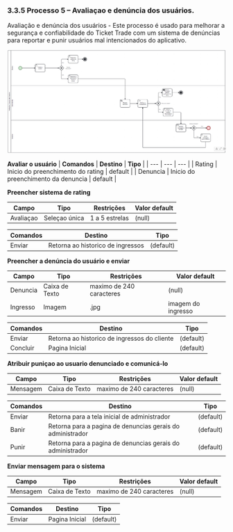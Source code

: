 ### 3.3.5 Processo 5 – Avaliaçao e denúncia dos usuários.

Avaliação e denúncia dos usuários - Este processo é usado para melhorar a segurança e confiabilidade do Ticket Trade com um sistema de denúncias para reportar e punir usuários mal intencionados do aplicativo.


![Exemplo de um Modelo BPMN do PROCESSO 5](images/processo5.png "Modelo BPMN do Processo 5.")


**Avaliar o usuário**
| **Comandos**         |  **Destino**                   | **Tipo** |
| ---                  | ---                            | ---               |
| Rating            | Inicio do preenchimento do rating        | default           |
| Denuncia         | Inicio do preenchimento da denuncia       | default           |

**Preencher sistema de rating**

| **Campo**       | **Tipo**         | **Restrições** | **Valor default** |
| ---             | ---              | ---            | ---               |
| Avaliaçao         | Seleçao única   | 1 a 5 estrelas | (null)         |

| **Comandos**         |  **Destino**                   | **Tipo**          |
| ---                  | ---                            | ---               |
| Enviar     | Retorna ao historico de ingressos|          (default)         |



**Preencher a denúncia do usuário e enviar**

| **Campo**       | **Tipo**         | **Restrições** | **Valor default** |
| ---             | ---              | ---            | ---               |
| Denuncia          | Caixa de Texto   | maximo de 240 caracteres | (null)|
| Ingresso      | Imagem  | .jpg | imagem do ingresso|


| **Comandos**         |  **Destino**                   | **Tipo**          |
| ---                  | ---                            | ---               |
| Enviar     | Retorna ao historico de ingressos do cliente|   (default)                |
| Concluir       | Pagina Inicial  |        (default)           |


**Atribuir puniçao ao usuario denunciado e comunicá-lo**

| **Campo**       | **Tipo**         | **Restrições** | **Valor default** |
| ---             | ---              | ---            | ---               |
| Mensagem          | Caixa de Texto   | maximo de 240 caracteres | (null)|


| **Comandos**         |  **Destino**                   | **Tipo**          |
| ---                  | ---                            | ---               |
| Enviar     | Retorna para a tela inicial de administrador|   (default)                |
| Banir   | Retorna para a pagina de denuncias gerais do administrador|   (default)                |
| Punir    |  Retorna para a pagina de denuncias gerais do administrador|   (default)                |

**Enviar mensagem para o sistema**

| **Campo**       | **Tipo**         | **Restrições** | **Valor default** |
| ---             | ---              | ---            | ---               |
| Mensagem          | Caixa de Texto   | maximo de 240 caracteres | (null)|


| **Comandos**         |  **Destino**                   | **Tipo**          |
| ---                  | ---                            | ---               |
| Enviar     | Pagina Inicial |   (default)                |

